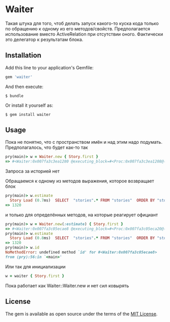 # Waiter

Такая штука для того, чтоб делать запуск какого-то куска кода только по обращению к одному из его методов/свойств. Предполагается использование вместо ActiveRelation при отсутствии оного. Фактически это делегатор к результатам блока.

## Installation

Add this line to your application's Gemfile:

```ruby
gem 'waiter'
```

And then execute:

    $ bundle

Or install it yourself as:

    $ gem install waiter

## Usage

Пока не понятно, что с пространством имён и над этим надо подумать. Предполагалось, что будет как-то так

```ruby
pry(main)> w = Waiter.new { Story.first }
=> #<Waiter:0x007fa3c3ea1280 @executing_block=#<Proc:0x007fa3c3ea1208@(pry):42>>
```
Запроса за историей нет

Обращаемся к одному из методов выражения, которое возвращает блок
```ruby
pry(main)> w.estimate
  Story Load (0.7ms)  SELECT  "stories".* FROM "stories"  ORDER BY "stories"."id" ASC LIMIT 1
=> 1320
```

и только для определённых методов, на которые реагирует официант

```ruby
pry(main)> w = Waiter.new(:estimate) { Story.first }
=> #<Waiter:0x007fa3c05ecae8 @executing_block=#<Proc:0x007fa3c05eca20@(pry):54>>
pry(main)> w.estimate
  Story Load (0.8ms)  SELECT  "stories".* FROM "stories"  ORDER BY "stories"."id" ASC LIMIT 1
=> 1320
pry(main)> w.id
NoMethodError: undefined method `id' for #<Waiter:0x007fa3c05ecae8>
from (pry):56:in `<main>'
```

Или так для инициализации

```ruby
w = waiter { Story.first }
```

Пока работает как Waiter::Waiter.new и нет сил ковырять

## License

The gem is available as open source under the terms of the [MIT License](http://opensource.org/licenses/MIT).

